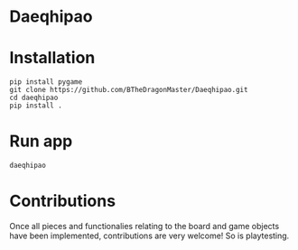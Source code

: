 # Daeqhipao

# Installation

```
pip install pygame
git clone https://github.com/BTheDragonMaster/Daeqhipao.git
cd daeqhipao
pip install .
```

# Run app

```
daeqhipao
```

# Contributions

Once all pieces and functionalies relating to the board and game objects have been implemented, contributions are very welcome! So is playtesting.
